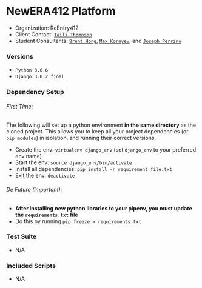 # NewERA412 Platform

* Organization: ReEntry412
* Client Contact: <a href="mailto:Taili.Thompson@alleghenycounty.us">`Taili Thompson`</a>
* Student Consultants: <a href="https://github.com/brentthongg">`Brent Hong`</a>, <a href="">`Max Kornyev`</a>, and <a href="https://github.com/epiccrash">`Joseph Perrino`</a>

### Versions

* `Python 3.6.6`
* `Django 3.0.2 final`

### Dependency Setup 

###### First Time: 

The following will set up a python environment **in the same directory** as the cloned project. This allows you to keep all your project dependencies (or `pip modules`) in isolation, and running their correct versions. 

* Create the env: `virtualenv django_env` (set `django_env` to your preferred env name) 
* Start the env: `source django_env/bin/activate`
* Install all dependencies: `pip install -r requirement_file.txt`
* Exit the env: `deactivate` 

###### De Futuro (important):  

* **After installing new python libraries to your pipenv, you must update the `requirements.txt` file** 
* Do this by running `pip freeze > requirements.txt`

### Test Suite 

* N/A

### Included Scripts 

* N/A 
